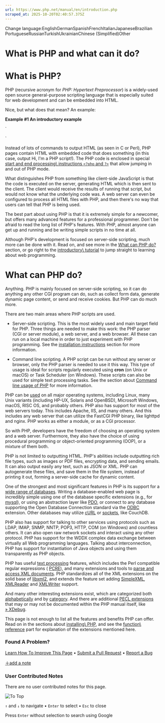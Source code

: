 ```yaml
---
url: https://www.php.net/manual/en/introduction.php
scraped_at: 2025-10-20T02:40:57.375Z
---
```


Change language:EnglishGermanSpanishFrenchItalianJapaneseBrazilian PortugueseRussianTurkishUkrainianChinese (Simplified)Other

# What is PHP and what can it do?

# What is PHP?

PHP (recursive acronym for _PHP: Hypertext_
_Preprocessor_) is a widely-used open source general-purpose
scripting language that is especially suited for web
development and can be embedded into HTML.


Nice, but what does that mean? An example:


**Example #1 An introductory example**

`<!DOCTYPE html>
<html>
    <head>
        <title>Example</title>
    </head>
    <body>
        <?php
            echo "Hi, I'm a PHP script!";
        ?>
    </body>
</html>`

Instead of lots of commands to output HTML (as seen in C or Perl),
PHP pages contain HTML with embedded code that does
something (in this case, output Hi, I'm a PHP script!).
The PHP code is enclosed in special [start and end processing\\
instructions `<?php` and `?>`](https://www.php.net/manual/en/language.basic-syntax.phpmode.php)
that allow jumping in and out of PHP mode.

What distinguishes PHP from something like client-side JavaScript
is that the code is executed on the server, generating HTML which
is then sent to the client. The client would receive
the results of running that script, but would not know
what the underlying code was. A web server can even be configured
to process all HTML files with PHP, and then there's no
way that users can tell that PHP is being used.


The best part about using PHP is that it is extremely simple
for a newcomer, but offers many advanced features for
a professional programmer. Don't be afraid to read the long
list of PHP's features. With PHP, almost anyone can get up and running and be
writing simple scripts in no time at all.


Although PHP's development is focused on server-side scripting,
much more can be done with it. Read on, and see more in the
[What can PHP do?](https://www.php.net/manual/en/introduction.php#intro-whatcando) section,
or go right to the [introductory\\
tutorial](https://www.php.net/manual/en/tutorial.php) to jump straight to learning about web programming.


# What can PHP do?

Anything. PHP is mainly focused on server-side scripting,
so it can do anything any other CGI program can do, such
as collect form data, generate dynamic page content, or
send and receive cookies. But PHP can do much more.


There are two main areas where PHP scripts are used.


- Server-side scripting. This is the most widely used
and main target field for PHP. Three things are needed
to make this work: the PHP parser (CGI or server
module), a web server, and a web browser. All these can
run on a local machine in order to just experiment
with PHP programming. See the
[installation instructions](https://www.php.net/manual/en/install.php)
section for more information.

- Command line scripting. A PHP script can be run
without any server or browser, only the
PHP parser is needed to use it this way.
This type of usage is ideal for scripts regularly
executed using **cron** (on Unix or macOS) or Task Scheduler (on
Windows). These scripts can also be used for simple text
processing tasks. See the section about
[Command line usage of PHP](https://www.php.net/manual/en/features.commandline.php)
for more information.


PHP can be [used](https://www.php.net/manual/en/install.php) on all major operating systems, including
Linux, many Unix variants (including HP-UX, Solaris and OpenBSD),
Microsoft Windows, macOS, RISC OS, and probably others.
PHP also has support for most of the web servers today. This
includes Apache, IIS, and many others. And this includes any
web server that can utilize the FastCGI PHP binary, like lighttpd
and nginx. PHP works as either a module, or as a CGI processor.


So with PHP, developers have the freedom of choosing an operating
system and a web server. Furthermore, they also have the choice
of using procedural programming or object-oriented
programming (OOP), or a mixture of them both.


PHP is not limited to outputting HTML. PHP's abilities include
outputting rich file types, such as images or PDF files, encrypting data,
and sending emails. It can also output easily any text, such as JSON
or XML. PHP can autogenerate these files, and save them in the
file system, instead of printing it out, forming a server-side cache for
dynamic content.


One of the strongest and most significant features in PHP is its
support for a [wide range of databases](https://www.php.net/manual/en/refs.database.php).
Writing a database-enabled web page is incredibly simple using one of
the database specific extensions (e.g., for [mysql](https://www.php.net/manual/en/book.mysqli.php)),
or using an abstraction layer like [PDO](https://www.php.net/manual/en/book.pdo.php), or connect
to any database supporting the Open Database Connection standard via the
[ODBC](https://www.php.net/manual/en/book.uodbc.php) extension. Other databases may utilize
[cURL](https://www.php.net/manual/en/book.curl.php) or [sockets](https://www.php.net/manual/en/book.sockets.php),
like CouchDB.


PHP also has support for talking to other services using protocols
such as LDAP, IMAP, SNMP, NNTP, POP3, HTTP, COM (on Windows) and
countless others. It can also open raw network sockets and
interact using any other protocol. PHP has support for the WDDX
complex data exchange between virtually all Web programming
languages. Talking about interconnection, PHP has support for
instantiation of Java objects and using them transparently
as PHP objects.


PHP has useful [text processing](https://www.php.net/manual/en/refs.basic.text.php) features,
which includes the Perl compatible regular expressions ( [PCRE](https://www.php.net/manual/en/book.pcre.php)),
and many extensions and tools to [parse and access XML documents](https://www.php.net/manual/en/refs.xml.php).
PHP standardizes all of the XML extensions on the solid base of [libxml2](https://www.php.net/manual/en/book.libxml.php),
and extends the feature set adding [SimpleXML](https://www.php.net/manual/en/book.simplexml.php),
[XMLReader](https://www.php.net/manual/en/book.xmlreader.php) and [XMLWriter](https://www.php.net/manual/en/book.xmlwriter.php) support.


And many other interesting extensions exist, which are categorized both
[alphabetically](https://www.php.net/manual/en/extensions.php) and by [category](https://www.php.net/manual/en/funcref.php).
And there are additional [PECL extensions](https://www.php.net/manual/en/install.pecl.intro.php) that may or may not be documented
within the PHP manual itself, like [» XDebug](http://xdebug.org/).


This page is not enough to list all
the features and benefits PHP can offer. Read on in
the sections about [installing\\
PHP](https://www.php.net/manual/en/install.php), and see the [function\\
reference](https://www.php.net/manual/en/funcref.php) part for explanation of the extensions
mentioned here.


### Found A Problem?

[Learn How To Improve This Page](https://github.com/php/doc-base/blob/master/README.md "This will take you to our contribution guidelines on GitHub")
•
[Submit a Pull Request](https://github.com/php/doc-en/blob/master/chapters/intro.xml)
•
[Report a Bug](https://github.com/php/doc-en/issues/new?body=From%20manual%20page:%20https:%2F%2Fphp.net%2Fintroduction%0A%0A---)

[＋add a note](https://www.php.net/manual/add-note.php?sect=introduction&repo=en&redirect=https://www.php.net/manual/en/introduction.php)

### User Contributed Notes

There are no user contributed notes for this page.

![To Top](https://www.php.net/images/to-top@2x.png)

`↑` and `↓` to navigate •
`Enter` to select •
`Esc` to close


Press `Enter` without
selection to search using Google